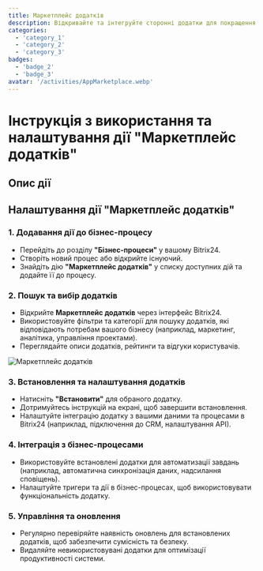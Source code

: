```yaml
---
title: Маркетплейс додатків
description: Відкривайте та інтегруйте сторонні додатки для покращення вашого бізнесу.
categories: 
  - 'category_1'
  - 'category_2'
  - 'category_3'
badges: 
  - 'badge_2'
  - 'badge_3'
avatar: '/activities/AppMarketplace.webp'
---
```

# Інструкція з використання та налаштування дії "Маркетплейс додатків"

## Опис дії

## **Налаштування дії "Маркетплейс додатків"**

### 1. Додавання дії до бізнес-процесу
- Перейдіть до розділу **"Бізнес-процеси"** у вашому Bitrix24.
- Створіть новий процес або відкрийте існуючий.
- Знайдіть дію **"Маркетплейс додатків"** у списку доступних дій та додайте її до процесу.

### 2. Пошук та вибір додатків
- Відкрийте **Маркетплейс додатків** через інтерфейс Bitrix24.
- Використовуйте фільтри та категорії для пошуку додатків, які відповідають потребам вашого бізнесу (наприклад, маркетинг, аналітика, управління проектами).
- Переглядайте описи додатків, рейтинги та відгуки користувачів.

![Маркетплейс додатків](/activities/AppMarketplace.webp)

### 3. Встановлення та налаштування додатків
- Натисніть **"Встановити"** для обраного додатку.
- Дотримуйтесь інструкцій на екрані, щоб завершити встановлення.
- Налаштуйте інтеграцію додатку з вашими даними та процесами в Bitrix24 (наприклад, підключення до CRM, налаштування API).

### 4. Інтеграція з бізнес-процесами
- Використовуйте встановлені додатки для автоматизації завдань (наприклад, автоматична синхронізація даних, надсилання сповіщень).
- Налаштуйте тригери та дії в бізнес-процесах, щоб використовувати функціональність додатку.

### 5. Управління та оновлення
- Регулярно перевіряйте наявність оновлень для встановлених додатків, щоб забезпечити сумісність та безпеку.
- Видаляйте невикористовувані додатки для оптимізації продуктивності системи.